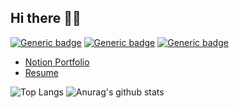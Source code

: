## Hi there 👋🏻 



[![Generic badge](https://img.shields.io/badge/-white?style=for-the-badge&logo=About.me&labelColor=white)](https://velog.io/@enjoywater) [![Generic badge](https://img.shields.io/badge/-white?style=for-the-badge&logo=instagram&labelColor=white)](https://instagram.com/enjoy_water/) [![Generic badge](https://img.shields.io/badge/-white?style=for-the-badge&logo=gmail&labelColor=white)](mailto:heungsoo1@gmail.com?Subject=Hello%20world!) 

- [Notion Portfolio](https://www.notion.so/afe1f9253c654423a4f9c855e2281c61)
- [Resume](https://s3.us-west-2.amazonaws.com/secure.notion-static.com/13f016d0-4406-46e6-a5b9-00e8b1fcc881/Resume_.pdf?X-Amz-Algorithm=AWS4-HMAC-SHA256&X-Amz-Credential=AKIAT73L2G45O3KS52Y5%2F20201208%2Fus-west-2%2Fs3%2Faws4_request&X-Amz-Date=20201208T152527Z&X-Amz-Expires=86400&X-Amz-Signature=299b84229c20789ee9ac3c11e206fb1fb40c4e4bf8c372614aa1cae076acd1b1&X-Amz-SignedHeaders=host&response-content-disposition=filename%20%3D%22Resume%2520%25E1%2584%258B%25E1%2585%25B5%25E1%2584%2592%25E1%2585%25B3%25E1%2586%25BC%25E1%2584%2589%25E1%2585%25AE.pdf%22)

![Top Langs](https://github-readme-stats.vercel.app/api/top-langs/?username=Enjoywater&layout=compact&theme=buefy&hide_border=true)  ![Anurag's github stats](https://github-readme-stats.vercel.app/api?username=Enjoywater&theme=buefy&show_icons=true&hide_title=true&hide=issues&hide_border=true) 


<!--
**Enjoywater/Enjoywater** is a ✨ _special_ ✨ repository because its `README.md` (this file) appears on your GitHub profile.

Here are some ideas to get you started:

- 🔭 I’m currently working on ...
- 🌱 I’m currently learning ...
- 👯 I’m looking to collaborate on ...
- 🤔 I’m looking for help with ...
- 💬 Ask me about ...
- 📫 How to reach me: ...
- 😄 Pronouns: ...
- ⚡ Fun fact: ...

![Generic badge](https://img.shields.io/badge/Enjoy-white?style=for-the-badge)![Generic badge](https://img.shields.io/badge/Water-white?style=for-the-badge&)
-->
